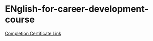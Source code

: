 # ENglish-for-career-development-course
[Completion Certificate Link](https://drive.google.com/file/d/1hkzlBhsgLOpDdyPQGu8D3Ac-Caq4qqhN/view?usp=sharing)
